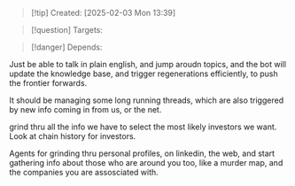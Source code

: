 
>[!tip] Created: [2025-02-03 Mon 13:39]

>[!question] Targets: 

>[!danger] Depends: 

Just be able to talk in plain english, and jump aroudn topics, and the bot will update the knowledge base, and trigger regenerations efficiently, to push the frontier forwards.

It should be managing some long running threads, which are also triggered by new info coming in from us, or the net.

grind thru all the info we have to select the most likely investors we want.  Look at chain history for investors.

Agents for grinding thru personal profiles, on linkedin, the web, and start gathering info about those who are around you too, like a murder map, and the companies you are assosciated with.